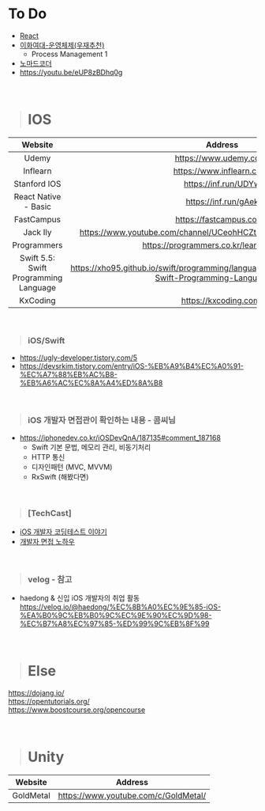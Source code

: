 # To Do
- [React](https://inf.run/iEAX)
- [이화여대-운영체제(우재추천)](http://www.kocw.or.kr/home/search/kemView.do?kemId=1046323)
  - Process Management 1
- [노마드코더](https://nomadcoders.co/courses)
- https://youtu.be/eUP8zBDhq0g

<br/>

> # IOS
| Website | Address |
|:------:|:------:|
| Udemy | https://www.udemy.com/ |
| Inflearn | https://www.inflearn.com/ | 
| Stanford IOS | https://inf.run/UDYw |
| React Native - Basic | https://inf.run/gAek |
| FastCampus | https://fastcampus.co.kr/ |
| Jack Ily | https://www.youtube.com/channel/UCeohHCZtaw6D6rF9aG1yX_A/featured |
| Programmers | https://programmers.co.kr/learn/courses/4 |
| Swift 5.5: Swift Programming Language | https://xho95.github.io/swift/programming/language/grammar/2017/02/28/The-Swift-Programming-Language.html |
| KxCoding | https://kxcoding.com/ |

<br/>

> ### iOS/Swift
- https://ugly-developer.tistory.com/5
- https://devsrkim.tistory.com/entry/iOS-%EB%A9%B4%EC%A0%91-%EC%A7%88%EB%AC%B8-%EB%A6%AC%EC%8A%A4%ED%8A%B8

<br/>

> ### iOS 개발자 면접관이 확인하는 내용 - 콤씨님 
- https://iphonedev.co.kr/iOSDevQnA/187135#comment_187168
  - Swift 기본 문법, 메모리 관리, 비동기처리
  - HTTP 통신
  - 디자인패턴 (MVC, MVVM)
  - RxSwift (해봤다면)
 
<br/>

> ### [TechCast]
-  [iOS 개발자 코딩테스트 이야기](https://yagom.net/courses/tech-cast-1/)
-  [개발자 면접 노하우](https://www.yagom-academy.kr/blog/4)

<br/>

> ### velog - 참고
-  haedong & 신입 iOS 개발자의 취업 활동  
  https://velog.io/@haedong/%EC%8B%A0%EC%9E%85-iOS-%EA%B0%9C%EB%B0%9C%EC%9E%90%EC%9D%98-%EC%B7%A8%EC%97%85-%ED%99%9C%EB%8F%99
  
<br/>

> # Else
https://dojang.io/  
https://opentutorials.org/  
https://www.boostcourse.org/opencourse  

<br/>

> # Unity
| Website | Address |
|:------:|:------:|
| GoldMetal | https://www.youtube.com/c/GoldMetal/ |
